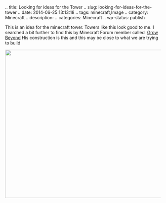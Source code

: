 .. title: Looking for ideas for the Tower
.. slug: looking-for-ideas-for-the-tower
.. date: 2014-06-25 13:13:18
.. tags: minecraft,Image
.. category: Minecraft
.. description: 
.. categories: Minecraft
.. wp-status: publish

This is an idea for the minecraft tower. Towers like this look good to me.
I searched a bit further to find this by Minecraft Forum member called  <a class="url fn" href="http://www.minecraftforum.net/user/359918-grow-beyond/">Grow Beyond</a>
His construction is this and this may be close to what we are trying to build

<img class="alignnone" src="http://i.imgur.com/IH8Gh.png" alt="" width="854" height="480"></p></body></html>